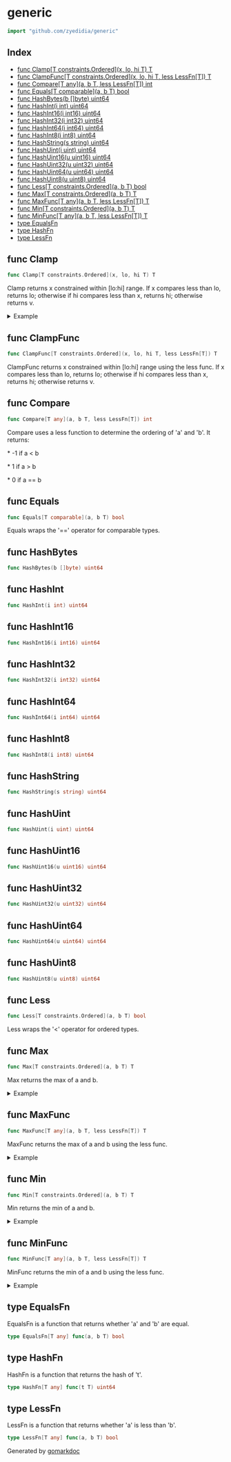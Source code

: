 <!-- Code generated by gomarkdoc. DO NOT EDIT -->

# generic

```go
import "github.com/zyedidia/generic"
```

## Index

- [func Clamp[T constraints.Ordered](x, lo, hi T) T](<#func-clamp>)
- [func ClampFunc[T constraints.Ordered](x, lo, hi T, less LessFn[T]) T](<#func-clampfunc>)
- [func Compare[T any](a, b T, less LessFn[T]) int](<#func-compare>)
- [func Equals[T comparable](a, b T) bool](<#func-equals>)
- [func HashBytes(b []byte) uint64](<#func-hashbytes>)
- [func HashInt(i int) uint64](<#func-hashint>)
- [func HashInt16(i int16) uint64](<#func-hashint16>)
- [func HashInt32(i int32) uint64](<#func-hashint32>)
- [func HashInt64(i int64) uint64](<#func-hashint64>)
- [func HashInt8(i int8) uint64](<#func-hashint8>)
- [func HashString(s string) uint64](<#func-hashstring>)
- [func HashUint(i uint) uint64](<#func-hashuint>)
- [func HashUint16(u uint16) uint64](<#func-hashuint16>)
- [func HashUint32(u uint32) uint64](<#func-hashuint32>)
- [func HashUint64(u uint64) uint64](<#func-hashuint64>)
- [func HashUint8(u uint8) uint64](<#func-hashuint8>)
- [func Less[T constraints.Ordered](a, b T) bool](<#func-less>)
- [func Max[T constraints.Ordered](a, b T) T](<#func-max>)
- [func MaxFunc[T any](a, b T, less LessFn[T]) T](<#func-maxfunc>)
- [func Min[T constraints.Ordered](a, b T) T](<#func-min>)
- [func MinFunc[T any](a, b T, less LessFn[T]) T](<#func-minfunc>)
- [type EqualsFn](<#type-equalsfn>)
- [type HashFn](<#type-hashfn>)
- [type LessFn](<#type-lessfn>)


## func Clamp

```go
func Clamp[T constraints.Ordered](x, lo, hi T) T
```

Clamp returns x constrained within \[lo:hi\] range\. If x compares less than lo\, returns lo; otherwise if hi compares less than x\, returns hi; otherwise returns v\.

<details><summary>Example</summary>
<p>

```go
package main

import (
	"fmt"
	"github.com/zyedidia/generic"
	"time"
)

func main() {
	fmt.Println(generic.Clamp(500, 400, 600))
	fmt.Println(generic.Clamp(200, 400, 600))
	fmt.Println(generic.Clamp(800, 400, 600))

	fmt.Println(generic.Clamp(5*time.Second, 4*time.Second, 6*time.Second).Milliseconds())
	fmt.Println(generic.Clamp(2*time.Second, 4*time.Second, 6*time.Second).Milliseconds())
	fmt.Println(generic.Clamp(8*time.Second, 4*time.Second, 6*time.Second).Milliseconds())

	fmt.Println(generic.Clamp(1.5, 1.8, 1.8))
	fmt.Println(generic.Clamp(1.5, 2.1, 1.9))

}
```

#### Output

```
500
400
600
5000
4000
6000
1.8
2.1
```

</p>
</details>

## func ClampFunc

```go
func ClampFunc[T constraints.Ordered](x, lo, hi T, less LessFn[T]) T
```

ClampFunc returns x constrained within \[lo:hi\] range using the less func\. If x compares less than lo\, returns lo; otherwise if hi compares less than x\, returns hi; otherwise returns v\.

## func Compare

```go
func Compare[T any](a, b T, less LessFn[T]) int
```

Compare uses a less function to determine the ordering of 'a' and 'b'\. It returns:

\* \-1 if a \< b

\* 1 if a \> b

\* 0 if a == b

## func Equals

```go
func Equals[T comparable](a, b T) bool
```

Equals wraps the '==' operator for comparable types\.

## func HashBytes

```go
func HashBytes(b []byte) uint64
```

## func HashInt

```go
func HashInt(i int) uint64
```

## func HashInt16

```go
func HashInt16(i int16) uint64
```

## func HashInt32

```go
func HashInt32(i int32) uint64
```

## func HashInt64

```go
func HashInt64(i int64) uint64
```

## func HashInt8

```go
func HashInt8(i int8) uint64
```

## func HashString

```go
func HashString(s string) uint64
```

## func HashUint

```go
func HashUint(i uint) uint64
```

## func HashUint16

```go
func HashUint16(u uint16) uint64
```

## func HashUint32

```go
func HashUint32(u uint32) uint64
```

## func HashUint64

```go
func HashUint64(u uint64) uint64
```

## func HashUint8

```go
func HashUint8(u uint8) uint64
```

## func Less

```go
func Less[T constraints.Ordered](a, b T) bool
```

Less wraps the '\<' operator for ordered types\.

## func Max

```go
func Max[T constraints.Ordered](a, b T) T
```

Max returns the max of a and b\.

<details><summary>Example</summary>
<p>

```go
package main

import (
	"fmt"
	"github.com/zyedidia/generic"
	"time"
)

func main() {
	fmt.Println(generic.Max(7, 3))
	fmt.Println(generic.Max(2*time.Second, 3*time.Second).Milliseconds())
}
```

#### Output

```
7
3000
```

</p>
</details>

## func MaxFunc

```go
func MaxFunc[T any](a, b T, less LessFn[T]) T
```

MaxFunc returns the max of a and b using the less func\.

<details><summary>Example</summary>
<p>

```go
package main

import (
	"fmt"
	"github.com/zyedidia/generic"
	"math"
)

func main() {
	lessMagnitude := func(a, b float64) bool {
		return math.Abs(a) < math.Abs(b)
	}
	fmt.Println(generic.MaxFunc(2.5, -3.1, lessMagnitude))
}
```

#### Output

```
-3.1
```

</p>
</details>

## func Min

```go
func Min[T constraints.Ordered](a, b T) T
```

Min returns the min of a and b\.

<details><summary>Example</summary>
<p>

```go
package main

import (
	"fmt"
	"github.com/zyedidia/generic"
	"time"
)

func main() {
	fmt.Println(generic.Min(7, 3))
	fmt.Println(generic.Min(2*time.Second, 3*time.Second).Milliseconds())
}
```

#### Output

```
3
2000
```

</p>
</details>

## func MinFunc

```go
func MinFunc[T any](a, b T, less LessFn[T]) T
```

MinFunc returns the min of a and b using the less func\.

<details><summary>Example</summary>
<p>

```go
package main

import (
	"fmt"
	"github.com/zyedidia/generic"
	"math"
)

func main() {
	lessMagnitude := func(a, b float64) bool {
		return math.Abs(a) < math.Abs(b)
	}
	fmt.Println(generic.MinFunc(2.5, -3.1, lessMagnitude))
}
```

#### Output

```
2.5
```

</p>
</details>

## type EqualsFn

EqualsFn is a function that returns whether 'a' and 'b' are equal\.

```go
type EqualsFn[T any] func(a, b T) bool
```

## type HashFn

HashFn is a function that returns the hash of 't'\.

```go
type HashFn[T any] func(t T) uint64
```

## type LessFn

LessFn is a function that returns whether 'a' is less than 'b'\.

```go
type LessFn[T any] func(a, b T) bool
```



Generated by [gomarkdoc](<https://github.com/princjef/gomarkdoc>)
